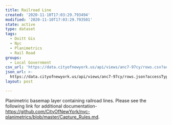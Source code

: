 ```yaml
---
title: Railroad Line
created: '2020-11-10T17:03:29.793494'
modified: '2020-11-10T17:03:29.793501'
state: active
type: dataset
tags:
  - Doitt Gis
  - Nyc
  - Planimetrics
  - Rail Road
groups:
  - Local Government
csv_url: 'https://data.cityofnewyork.us/api/views/anc7-97cy/rows.csv?accessType=DOWNLOAD'
json_url: >-
  https://data.cityofnewyork.us/api/views/anc7-97cy/rows.json?accessType=DOWNLOAD
layout: post

---
```

Planimetric basemap layer containing railroad lines. Please see the following link for additional documentation- https://github.com/CityOfNewYork/nyc-planimetrics/blob/master/Capture_Rules.md.
